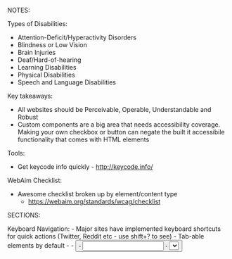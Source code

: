 NOTES:

Types of Disabilities:
  - Attention-Deficit/Hyperactivity Disorders
  - Blindness or Low Vision
  - Brain Injuries
  - Deaf/Hard-of-hearing
  - Learning Disabilities
  - Physical Disabilities
  - Speech and Language Disabilities

Key takeaways:
  - All websites should be Perceivable, Operable, Understandable and Robust
  - Custom components are a big area that needs accessibility coverage. Making your own checkbox or button can negate the built it accessibile functionality that comes with HTML elements

Tools:
 - Get keycode info quickly - http://keycode.info/

WebAim Checklist:
  - Awesome checklist broken up by element/content type
    - https://webaim.org/standards/wcag/checklist

SECTIONS:

  Keyboard Navigation:
    - Major sites have implemented keyboard shortcuts for quick actions (Twitter, Reddit etc - use shift+? to see)
    - Tab-able elements by default
      - <a>
      - <button>
      - <input>
      - <select>
      - <textarea>
      - <iframe>
    - Tabindex values
      - a negative value means the element is focusable but not reachable via keyboard Navigation
      - 0 (zero) means the element should be focusable and reachable with keyboard navigation.
      - a positive value means focusable and reachable with keyboard navigation. Relative order is defined by the value of the attribute. If elements share a same tabindex then it will go in order by position in the document
    - Skip Links
      - WebAim technique page: https://webaim.org/techniques/skipnav/
      - Checkout nytimes.com - They have an awesome 'Skip to navigation' and 'Skip to Site Index' links once you start tabbing on the page
      - Great way to allow users to skip to important parts of the content.

  Focus Control:
    - Easy way to identify which element is selected `var currentElement = document.activeElement`
    - Great way to use `document.activeElement` is with modals or something that temparily navigates the user away. Using the currentElement can bring the focus back to the element that led to the temp navigation.
    - Tabtrapping - trap/restrict the user focus/keyboard movement inside the modal/popup
      - Select your modal
      - Find and select all focusable childdren
      - Convert them to an array
      - Find the first and last tabbable item inside modal
      - Listen for keydown event
      - Check to see if its the tab key or shift+tab
      - If moving forward and on the last item => focus the first item
      - If moving backward and on the first item => focus the last item
    - Look at `focusable` module. Which simply returns a string of all focusable elements to use with selecto
      - a[href], area[href], input:not([disabled]):not([type="hidden"]), select:not([disabled]), textarea:not([disabled]), button:not([disabled]), iframe, object, embed, [tabindex="0"], [contenteditable], audio[controls], video[controls], summary, [tabindex^="0"], [tabindex^="1"], [tabindex^="2"], [tabindex^="3"], [tabindex^="4"], [tabindex^="5"], [tabindex^="6"], [tabindex^="7"], [tabindex^="8"], [tabindex^="9"]

  Screen Readers:
    - Most popular desktop screen Readers
      - JAWS (W)
      - ZoomText (Mac & W)
      - Window-Eyes (W)
      - NVDA (W)
      - VoiceOver (Mac)
      - ChromeVox (Browser)
    - Alternative text
      - Be accurate
      - Be succinct
      - Don't be redundant
      - Don't use "image of" or "graphic of"
      -- alt="" - intentionally skip element with empty string
      --- USE THIS WITH DECORATIVE IMAGES THAT ADD NO CONTENT
      - Hiding from screenreaders
      -- 'display: none' - 'visibility: hidden' - '<input hidden/>'
    - Labels:
    -- aria-labelledby - this can take in multiple elements such as 'billing name'
    -- aria-roles - 
    -- aria-roles listing: https://www.w3.org/WAI/PF/aria/roles

  Semantic HTML:
    - Make sure the language is defined in the HTML lang attribute (<html lang="eng">)
    - Elements with inherited functionality should used
    -- If recreate a element then make sure it has the same functionality of what you replaced
    - HTML Headers (option + ctrl + u) when using screen reader/voice over

  ARIA:
    - Example of needing to use a '<span class="button>Click Me </span>' as a button and what it would need to be compliant
      - Add a role => 'role="button"' --spans are not focusable 
      - Add a tabindex => 'tabindex="0"' --spans are not tabbable
      - Add an onClick() listener => onclick="btnClicked()"'
      - Add an onKeyUp() listener => onKeyUp="btnClicked()"'
    - ARIA-DESCRIBEDBY
     -- Used for longer descriptions are actions or navigation that are longer than a label should be
    - ARIA CSS Selectors
      - .dropdown[aria-expanded="false"] .icon::after { content: '>'; }
    - ARIA-LIVE
      - Regions on the site that are more focused and interactive
      - Regions that will have updates
      -- aria-live - "off/polite/assertive"
      -- aria-relevant = "additions/removals/text/all"

  Color:
    - NoCoffee - Chrome extension that is a vision simulator for understanding the problems faced by people with slight to extreme vision problems.
    -- https://chrome.google.com/webstore/detail/nocoffee/jjeeggmbnhckmgdhmgdckeigabjfbddl
    - Color is not used as sole method of conveying content or distinguishing visual elements.
    - Should not distinguish links only by being blue to be be compliant.

  Tools:
    - Chrome Accessibility Developer tools
    - Tenon.io - Accessibility as a service - https://tenon.io/
    -- API to be integrated with build pipeline to identify and test accessibility'
    - Tota11y - accessibility visualization toolkit - https://khan.github.io/tota11y/
    -- Can add to any site for interactive accessibility visualization audit'
    - React - react-a11y - static analysis while developing

  Auditing Sites and Q&A:
    - Dropdown with flyouts should only show when the dropdown is enabled
    -- Use javascript to assert tabindex to child elements when parent dropdown is activated
    - Starbucks.com - awesome navigation with keyboard functionality
    - Safari browser has another layer of accessibility preferences that can be the reason why features are not working during testing (2017)
    - 
